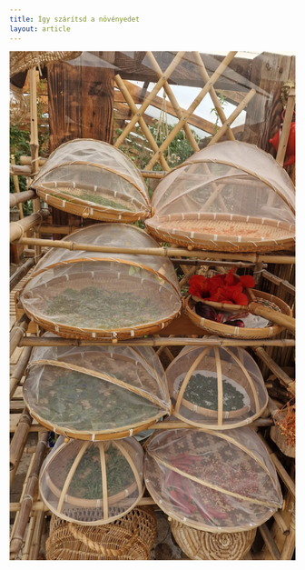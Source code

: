 ```yaml
---
title: Így szárítsd a növényedet
layout: article
---
```



<img alt="szaritas" src="/assets/images/szaritas1.jpg">

